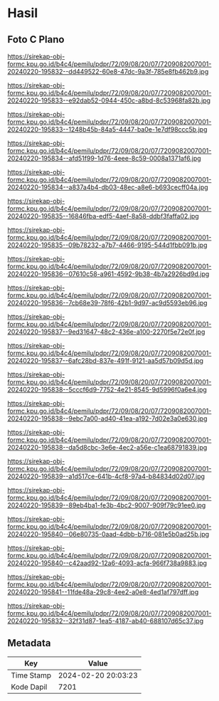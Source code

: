# Hasil

## Foto C Plano

https://sirekap-obj-formc.kpu.go.id/b4c4/pemilu/pdpr/72/09/08/20/07/7209082007001-20240220-195832--dd449522-60e8-47dc-9a3f-785e8fb462b9.jpg

https://sirekap-obj-formc.kpu.go.id/b4c4/pemilu/pdpr/72/09/08/20/07/7209082007001-20240220-195833--e92dab52-0944-450c-a8bd-8c53968fa82b.jpg

https://sirekap-obj-formc.kpu.go.id/b4c4/pemilu/pdpr/72/09/08/20/07/7209082007001-20240220-195833--1248b45b-84a5-4447-ba0e-1e7df98ccc5b.jpg

https://sirekap-obj-formc.kpu.go.id/b4c4/pemilu/pdpr/72/09/08/20/07/7209082007001-20240220-195834--afd51f99-1d76-4eee-8c59-0008a1371af6.jpg

https://sirekap-obj-formc.kpu.go.id/b4c4/pemilu/pdpr/72/09/08/20/07/7209082007001-20240220-195834--a837a4b4-db03-48ec-a8e6-b693cecff04a.jpg

https://sirekap-obj-formc.kpu.go.id/b4c4/pemilu/pdpr/72/09/08/20/07/7209082007001-20240220-195835--16846fba-edf5-4aef-8a58-ddbf3faffa02.jpg

https://sirekap-obj-formc.kpu.go.id/b4c4/pemilu/pdpr/72/09/08/20/07/7209082007001-20240220-195835--09b78232-a7b7-4466-9195-544d1fbb091b.jpg

https://sirekap-obj-formc.kpu.go.id/b4c4/pemilu/pdpr/72/09/08/20/07/7209082007001-20240220-195836--07610c58-a961-4592-9b38-4b7a2926bd9d.jpg

https://sirekap-obj-formc.kpu.go.id/b4c4/pemilu/pdpr/72/09/08/20/07/7209082007001-20240220-195836--7cb68e39-78f6-42b1-9d97-ac9d5593eb96.jpg

https://sirekap-obj-formc.kpu.go.id/b4c4/pemilu/pdpr/72/09/08/20/07/7209082007001-20240220-195837--9ed31647-48c2-436e-a100-2270f5e72e0f.jpg

https://sirekap-obj-formc.kpu.go.id/b4c4/pemilu/pdpr/72/09/08/20/07/7209082007001-20240220-195837--6afc28bd-837e-491f-9121-aa5d57b09d5d.jpg

https://sirekap-obj-formc.kpu.go.id/b4c4/pemilu/pdpr/72/09/08/20/07/7209082007001-20240220-195838--5cccf6d9-7752-4e21-8545-9d5996f0a6e4.jpg

https://sirekap-obj-formc.kpu.go.id/b4c4/pemilu/pdpr/72/09/08/20/07/7209082007001-20240220-195838--9ebc7a00-ad40-41ea-a192-7d02e3a0e630.jpg

https://sirekap-obj-formc.kpu.go.id/b4c4/pemilu/pdpr/72/09/08/20/07/7209082007001-20240220-195838--da5d8cbc-3e6e-4ec2-a56e-c1ea68791839.jpg

https://sirekap-obj-formc.kpu.go.id/b4c4/pemilu/pdpr/72/09/08/20/07/7209082007001-20240220-195839--a1d517ce-641b-4cf8-97a4-b84834d02d07.jpg

https://sirekap-obj-formc.kpu.go.id/b4c4/pemilu/pdpr/72/09/08/20/07/7209082007001-20240220-195839--89eb4ba1-fe3b-4bc2-9007-909f79c91ee0.jpg

https://sirekap-obj-formc.kpu.go.id/b4c4/pemilu/pdpr/72/09/08/20/07/7209082007001-20240220-195840--06e80735-0aad-4dbb-b716-081e5b0ad25b.jpg

https://sirekap-obj-formc.kpu.go.id/b4c4/pemilu/pdpr/72/09/08/20/07/7209082007001-20240220-195840--c42aad92-12a6-4093-acfa-966f738a9883.jpg

https://sirekap-obj-formc.kpu.go.id/b4c4/pemilu/pdpr/72/09/08/20/07/7209082007001-20240220-195841--11fde48a-29c8-4ee2-a0e8-4ed1af797dff.jpg

https://sirekap-obj-formc.kpu.go.id/b4c4/pemilu/pdpr/72/09/08/20/07/7209082007001-20240220-195832--32f31d87-1ea5-4187-ab40-688107d65c37.jpg


## Metadata

| Key        | Value               |
| ---------- | ------------------- |
| Time Stamp | 2024-02-20 20:03:23 |
| Kode Dapil | 7201                |



